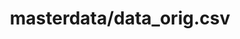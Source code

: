 ---  
schema: chicago  
title: masterdata/data_orig.csv  
organization: Lab  
notes: Used in 2 lineage(s)  
resources:  
  - name: masterdata/data_orig.csv 
    url: file:/Users/kensu/Customers/Kensu/LoanApproval/LAB/masterdata/data_orig.csv 
    format : CSV  
schema_fields: Last_name LoanAmount Loan_ID Credit_History Loan_Amount_Term Dependents First_name Property_Area Loan_Status Married ApplicantIncome Nationality CoapplicantIncome Education Self_Employed Gender  
category:
  - Loan Acceptance Product  
maintainer: User  
maintainer_email: UserMail  
---